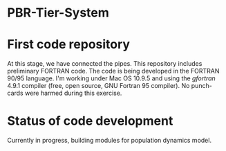 PBR-Tier-System
===============

# First code repository 
At this stage, we have connected the pipes. This repository includes preliminary FORTRAN code. The code is being developed in the FORTRAN 90/95 language. I'm working under Mac OS 10.9.5 and using the *gfortran* 4.9.1 compiler (free, open source, GNU Fortran 95 compiler). No punch-cards were harmed during this exercise. 

# Status of code development
Currently in progress, building modules for population dynamics model. 



